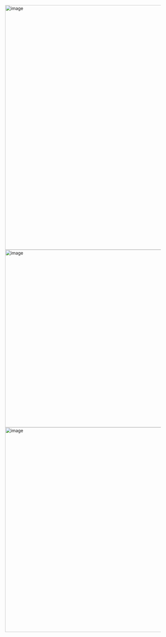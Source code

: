 <img width="1390" height="792" alt="image" src="https://github.com/user-attachments/assets/5f052d38-3731-49c6-b73d-ec2113e36d14" />
<img width="1040" height="575" alt="image" src="https://github.com/user-attachments/assets/0edef38e-5dc5-4f16-b087-5c77df493a36" />
<img width="1524" height="663" alt="image" src="https://github.com/user-attachments/assets/1037c2a7-d55a-4832-adcf-baa577c9a80d" />



